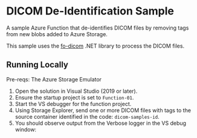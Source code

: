 # DICOM De-Identification Sample

A sample Azure Function that de-identifies DICOM files by removing tags from new blobs added to Azure Storage.

This sample uses the [fo-dicom](https://github.com/fo-dicom/fo-dicom) .NET library to process the DICOM files.

## Running Locally
Pre-reqs: The Azure Storage Emulator

1. Open the solution in Visual Studio (2019 or later).
2. Ensure the startup project is set to `Function-01`. 
3. Start the VS debugger for the function project.
4. Using Storage Explorer, send one or more DICOM files with tags to the source container identified in the code: `dicom-samples-id`.
5. You should observe output from the Verbose logger in the VS debug window:
